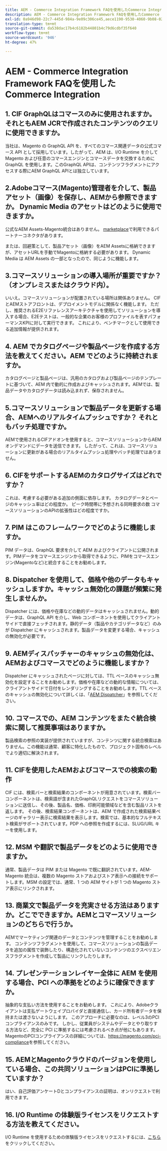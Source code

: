 ```yaml
---
title: AEM - Commerce Integration Framework FAQを使用したCommerce Integration
description: AEM - Commerce Integration Framework FAQを使用したCommerce Integration
exl-id: 0a946d98-22c7-445d-984a-9e09c306ce45,aece1190-9530-4060-9b08-022da7068987
translation-type: tm+mt
source-git-commit: da538dac17b4c6182b44801b4c79d6cdbf35f640
workflow-type: tm+mt
source-wordcount: '946'
ht-degree: 47%

---
```


# AEM - Commerce Integration Framework FAQを使用したCommerce Integration

## 1. CIF GraphQLはコマースのみに使用されますか。それともAEM JCRで作成されたコンテンツのクエリに使用できますか。

当社は、Magento の GraphQL API を、すべてのコマース関連データの公式コマース API として採用しています。したがって、AEM は、I/O Runtime を介して Magento および任意のコマースエンジンとコマースデータを交換するために GraphQL を使用します。このGraphQL APIは、コンテンツフラグメントにアクセスする際にAEM GraphQL APIとは独立しています。

## 2.Adobeコマース(Magento)管理者を介して、製品アセット（画像）を保存し、AEMから参照できますか。 Dynamic Media のアセットはどのように使用できますか。

公式なAEM Assets-Magento統合はありません。 [marketplace](https://marketplace.magento.com/bounteous-dam.html)で利用できるパートナーコネクタがあります。

または、回避策として、製品アセット（画像）をAEM Assetsに格納できますが、アセットURLを手動でMagentoに格納する必要があります。 Dynamic Media は AEM Assets の一部となったので、同じように機能します。

## 3.コマースソリューションの導入場所が重要ですか？ （オンプレミスまたはクラウド内）。

いいえ。コマースソリューションが配置されている場所は関係ありません。 CIFとAEMストアフロントは、デプロイメントモデルに関係なく機能します。 ただし、推奨されるE2Eリファレンスアーキテクチャを使用してソリューションを導入する場合、E2Eテストは、一般的な企業のお客様のプロファイルを表すパフォーマンスKPIに対して実行できます。 これにより、ベンチマークとして使用できる追加情報が提供されます。

## 4. AEM でカタログページや製品ページを作成する方法を教えてください。AEM でどのように持続されますか。

カタログページと製品ページは、汎用のカタログおよび製品ページのテンプレートに基づいて、AEM 内で動的に作成およびキャッシュされます。AEMでは、製品データやカタログデータは読み込まれず、保存されません。

## 5.コマースソリューションで製品データを更新する場合、AEMへのリアルタイムプッシュですか？ それともバッチ処理ですか。

AEMで使用されるCIFアドオンを使用すると、コマースソリューションからAEMオンデマンドにデータを送信できます。 したがって、これは、コマースソリューションに更新がある場合のリアルタイムプッシュ処理やバッチ処理ではありません。

## 6. CIFをサポートするAEMのカタログサイズはどれですか？

これは、考慮する必要がある追加の側面に依存します。 カタログデータとページのキャッシュ率はどの程度か。 ピーク時間帯に予想される同時要求の数 コマースソリューションのAPIの拡張性はどの程度ですか。

## 7. PIM はこのフレームワークでどのように機能しますか。

PIM データは、GraphQL 要求を介して AEM およびクライアントに公開されます。PIMデータをコマースエンジンから取得できるように、PIMをコマースエンジン(Magentoなど)と統合することをお勧めします。

## 8. Dispatcher を使用して、価格や他のデータもキャッシュしますか。キャッシュ無効化の課題が頻繁に発生しませんか。

Dispatcher には、価格や在庫などの動的データはキャッシュされません。動的データは、GraphQL API を介し、Web コンポーネントを使用してクライアントサイドで直接フェッチされます。静的データ（製品やカテゴリデータなど）のみが Dispatcher にキャッシュされます。製品データを変更する場合、キャッシュの無効化が必要です。

## 9. AEMディスパッチャーのキャッシュの無効化は、AEMおよびコマースでどのように機能しますか？

Dispatcher にキャッシュされたページに対しては、TTL ベースのキャッシュ無効化を設定することをお勧めします。価格や在庫などの動的な情報については、クライアントサイドで日付をレンダリングすることをお勧めします。TTL ベースのキャッシュの無効化について詳しくは、「[AEM Dispatcher](https://helpx.adobe.com/jp/experience-manager/kb/optimizing-the-dispatcher-cache.html)」を参照してください。

## 10. コマースでの、AEM コンテンツをまたぐ統合検索に関して推奨事項はありますか。

製品検索の参照の実装が提供されていますが、コンテンツに関する統合検索はありません。この機能は通常、顧客に特化したもので、プロジェクト固有のレベルでより適切に解決されます。

## 11. CIFを使用したAEMおよびコマースでの検索の動作

CIF には、検索バーと検索結果のコンポーネントが用意されています。検索バーコンポーネントは、検索語が含まれたGraphQLリクエストをコマースソリューションに送信し、その後、製品名、価格、印刷可能領域などを含む製品リストを返します。 その後、検索結果コンポーネントは、AEM で作成された検索結果ページのギャラリー表示に検索結果を表示します。検索では、基本的なフルテキスト検索がサポートされています。PDP への参照を作成するには、SLUG/URL キーを使用します。

## 12. MSM や翻訳で製品データをどのように使用できますか。

通常、製品データは PIM または Magento で既に翻訳されています。AEM-Magento 統合は、複数の Magento ストアおよびストア表示への接続をサポートします。MSM の設定では、通常、1 つの AEM サイトが 1 つの Magento ストア表示にリンクされます。

## 13. 商業文で製品データを充実させる方法はありますか。どこでできますか。AEMとコマースソリューションのどちらで行うか。

AEMでマーケティング関連のデータとコンテンツを管理することをお勧めします。 コンテンツフラグメントを使用して、コマースソリューションの製品データを追加の属性で装飾したり、構造化されていないコンテンツのエクスペリエンスフラグメントを作成して製品にリンクしたりします。

## 14. プレゼンテーションレイヤー全体に AEM を使用する場合、PCI への準拠をどのように確保できますか。

抽象的な支払い方法を使用することをお勧めします。 これにより、Adobeクライアントは支払ゲートウェイプロバイダと直接通信し、カード所有者データを保持または渡さないようにします。 このアプローチに必要なのは、レベル3のPCIコンプライアンスのみです。 しかし、従業員がシステムやデータとやり取りする方法など、完全に PCI に準拠するには考慮されるべき点が他にもあります。MagentoのPCIコンプライアンスの詳細については、<https://magento.com/pci-compliance>を参照してください。

## 15. AEMとMagentoクラウドのバージョンを使用している場合、この共同ソリューションはPCIに準拠していますか？

はい、自己評価アンケートDとコンプライアンスの証明は、オンリクエストで利用できます。

## 16. I/O Runtime の体験版ライセンスをリクエストする方法を教えてください。

I/O Runtime を使用するための体験版ライセンスをリクエストするには、[こちら](https://adobeio.typeform.com/to/obqgRm)をクリックしてください。
